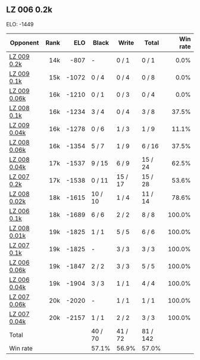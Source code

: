## LZ 006 0.2k ##

ELO: -1449

Opponent | Rank | ELO | Black | Write | Total | Win rate
---------|-----:|----:|-------|-------|-------|-------:
[LZ 009 0.2k](LZ%20009%200.2k.md) | 14k | -807 | - | 0 / 1 | 0 / 1 | 0.0%
[LZ 009 0.1k](LZ%20009%200.1k.md) | 15k | -1072 | 0 / 4 | 0 / 4 | 0 / 8 | 0.0%
[LZ 009 0.06k](LZ%20009%200.06k.md) | 16k | -1210 | 0 / 1 | 0 / 3 | 0 / 4 | 0.0%
[LZ 008 0.1k](LZ%20008%200.1k.md) | 16k | -1234 | 3 / 4 | 0 / 4 | 3 / 8 | 37.5%
[LZ 009 0.04k](LZ%20009%200.04k.md) | 16k | -1278 | 0 / 6 | 1 / 3 | 1 / 9 | 11.1%
[LZ 008 0.06k](LZ%20008%200.06k.md) | 16k | -1354 | 5 / 7 | 1 / 9 | 6 / 16 | 37.5%
[LZ 008 0.04k](LZ%20008%200.04k.md) | 17k | -1537 | 9 / 15 | 6 / 9 | 15 / 24 | 62.5%
[LZ 007 0.2k](LZ%20007%200.2k.md) | 17k | -1538 | 0 / 11 | 15 / 17 | 15 / 28 | 53.6%
[LZ 008 0.02k](LZ%20008%200.02k.md) | 18k | -1615 | 10 / 10 | 1 / 4 | 11 / 14 | 78.6%
[LZ 006 0.1k](LZ%20006%200.1k.md) | 18k | -1689 | 6 / 6 | 2 / 2 | 8 / 8 | 100.0%
[LZ 008 0.01k](LZ%20008%200.01k.md) | 19k | -1825 | 1 / 1 | 5 / 5 | 6 / 6 | 100.0%
[LZ 007 0.1k](LZ%20007%200.1k.md) | 19k | -1825 | - | 3 / 3 | 3 / 3 | 100.0%
[LZ 006 0.06k](LZ%20006%200.06k.md) | 19k | -1847 | 2 / 2 | 3 / 3 | 5 / 5 | 100.0%
[LZ 006 0.04k](LZ%20006%200.04k.md) | 19k | -1904 | 3 / 3 | 1 / 1 | 4 / 4 | 100.0%
[LZ 007 0.06k](LZ%20007%200.06k.md) | 20k | -2020 | - | 1 / 1 | 1 / 1 | 100.0%
[LZ 007 0.04k](LZ%20007%200.04k.md) | 20k | -2157 | 1 / 1 | 2 / 2 | 3 / 3 | 100.0%
Total | | | 40 / 70 | 41 / 72 | 81 / 142 | 
Win rate| | | 57.1% | 56.9% | 57.0% | 
